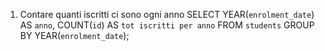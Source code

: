  1. Contare quanti iscritti ci sono ogni anno
 SELECT YEAR(`enrolment_date`) AS `anno`, COUNT(`id`) AS `tot iscritti per anno` 
 FROM `students` 
 GROUP BY YEAR(`enrolment_date`);